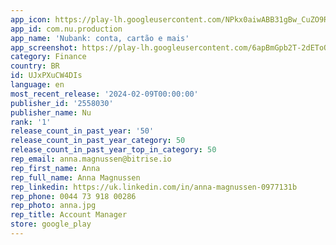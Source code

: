 ```yaml
---
app_icon: https://play-lh.googleusercontent.com/NPkx0aiwABB31gBw_CuZO9Rwukhir-BwemxfNlAVjT6smwk6QgUbb3XrmsSSClfzk0dY
app_id: com.nu.production
app_name: 'Nubank: conta, cartão e mais'
app_screenshot: https://play-lh.googleusercontent.com/6apBmGpb2T-2dEToQfEB2JJPNpuHY7bJGOyBIdpcKqVfYCCjAH1zdMnGC1CTB-zoBx8
category: Finance
country: BR
id: UJxPXuCW4DIs
language: en
most_recent_release: '2024-02-09T00:00:00'
publisher_id: '2558030'
publisher_name: Nu
rank: '1'
release_count_in_past_year: '50'
release_count_in_past_year_category: 50
release_count_in_past_year_top_in_category: 50
rep_email: anna.magnussen@bitrise.io
rep_first_name: Anna
rep_full_name: Anna Magnussen
rep_linkedin: https://uk.linkedin.com/in/anna-magnussen-0977131b
rep_phone: 0044 73 918 00286
rep_photo: anna.jpg
rep_title: Account Manager
store: google_play
---
```

